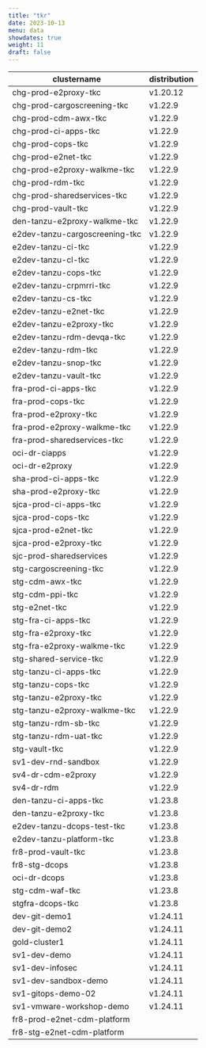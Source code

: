 ```yaml
---
title: "tkr"
date: 2023-10-13
menu: data
showdates: true
weight: 11
draft: false
---
```

<!--more-->
| clustername                    | distribution |
| ------------------------------ | ------------ |
| chg-prod-e2proxy-tkc           | v1.20.12     |
| chg-prod-cargoscreening-tkc    | v1.22.9      |
| chg-prod-cdm-awx-tkc           | v1.22.9      |
| chg-prod-ci-apps-tkc           | v1.22.9      |
| chg-prod-cops-tkc              | v1.22.9      |
| chg-prod-e2net-tkc             | v1.22.9      |
| chg-prod-e2proxy-walkme-tkc    | v1.22.9      |
| chg-prod-rdm-tkc               | v1.22.9      |
| chg-prod-sharedservices-tkc    | v1.22.9      |
| chg-prod-vault-tkc             | v1.22.9      |
| den-tanzu-e2proxy-walkme-tkc   | v1.22.9      |
| e2dev-tanzu-cargoscreening-tkc | v1.22.9      |
| e2dev-tanzu-ci-tkc             | v1.22.9      |
| e2dev-tanzu-cl-tkc             | v1.22.9      |
| e2dev-tanzu-cops-tkc           | v1.22.9      |
| e2dev-tanzu-crpmrri-tkc        | v1.22.9      |
| e2dev-tanzu-cs-tkc             | v1.22.9      |
| e2dev-tanzu-e2net-tkc          | v1.22.9      |
| e2dev-tanzu-e2proxy-tkc        | v1.22.9      |
| e2dev-tanzu-rdm-devqa-tkc      | v1.22.9      |
| e2dev-tanzu-rdm-tkc            | v1.22.9      |
| e2dev-tanzu-snop-tkc           | v1.22.9      |
| e2dev-tanzu-vault-tkc          | v1.22.9      |
| fra-prod-ci-apps-tkc           | v1.22.9      |
| fra-prod-cops-tkc              | v1.22.9      |
| fra-prod-e2proxy-tkc           | v1.22.9      |
| fra-prod-e2proxy-walkme-tkc    | v1.22.9      |
| fra-prod-sharedservices-tkc    | v1.22.9      |
| oci-dr-ciapps                  | v1.22.9      |
| oci-dr-e2proxy                 | v1.22.9      |
| sha-prod-ci-apps-tkc           | v1.22.9      |
| sha-prod-e2proxy-tkc           | v1.22.9      |
| sjca-prod-ci-apps-tkc          | v1.22.9      |
| sjca-prod-cops-tkc             | v1.22.9      |
| sjca-prod-e2net-tkc            | v1.22.9      |
| sjca-prod-e2proxy-tkc          | v1.22.9      |
| sjc-prod-sharedservices        | v1.22.9      |
| stg-cargoscreening-tkc         | v1.22.9      |
| stg-cdm-awx-tkc                | v1.22.9      |
| stg-cdm-ppi-tkc                | v1.22.9      |
| stg-e2net-tkc                  | v1.22.9      |
| stg-fra-ci-apps-tkc            | v1.22.9      |
| stg-fra-e2proxy-tkc            | v1.22.9      |
| stg-fra-e2proxy-walkme-tkc     | v1.22.9      |
| stg-shared-service-tkc         | v1.22.9      |
| stg-tanzu-ci-apps-tkc          | v1.22.9      |
| stg-tanzu-cops-tkc             | v1.22.9      |
| stg-tanzu-e2proxy-tkc          | v1.22.9      |
| stg-tanzu-e2proxy-walkme-tkc   | v1.22.9      |
| stg-tanzu-rdm-sb-tkc           | v1.22.9      |
| stg-tanzu-rdm-uat-tkc          | v1.22.9      |
| stg-vault-tkc                  | v1.22.9      |
| sv1-dev-rnd-sandbox            | v1.22.9      |
| sv4-dr-cdm-e2proxy             | v1.22.9      |
| sv4-dr-rdm                     | v1.22.9      |
| den-tanzu-ci-apps-tkc          | v1.23.8      |
| den-tanzu-e2proxy-tkc          | v1.23.8      |
| e2dev-tanzu-dcops-test-tkc     | v1.23.8      |
| e2dev-tanzu-platform-tkc       | v1.23.8      |
| fr8-prod-vault-tkc             | v1.23.8      |
| fr8-stg-dcops                  | v1.23.8      |
| oci-dr-dcops                   | v1.23.8      |
| stg-cdm-waf-tkc                | v1.23.8      |
| stgfra-dcops-tkc               | v1.23.8      |
| dev-git-demo1                  | v1.24.11     |
| dev-git-demo2                  | v1.24.11     |
| gold-cluster1                  | v1.24.11     |
| sv1-dev-demo                   | v1.24.11     |
| sv1-dev-infosec                | v1.24.11     |
| sv1-dev-sandbox-demo           | v1.24.11     |
| sv1-gitops-demo-02             | v1.24.11     |
| sv1-vmware-workshop-demo       | v1.24.11     |
| fr8-prod-e2net-cdm-platform    |              |
| fr8-stg-e2net-cdm-platform     |              |
